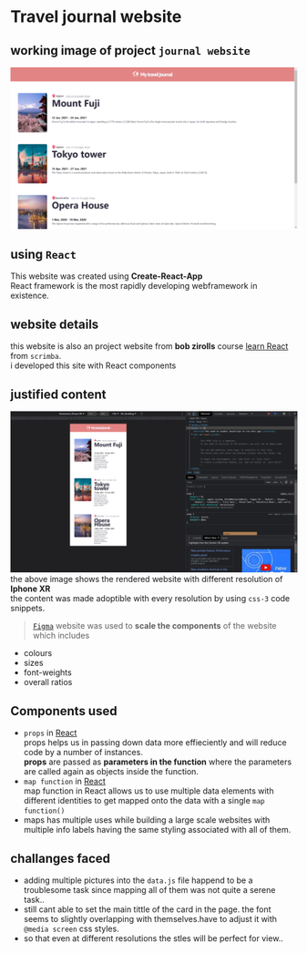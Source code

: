 # Travel journal website 
## working image of project `journal website`
![](public/images/main.png)
## using `React`
 This website was created using **Create-React-App**
<br/>React framework is the most rapidly developing
webframework in existence.
## website details
this website is also an project website from **bob zirolls** course [learn React](https://scrimba.com/learn/learnreact) from `scrimba`.<br/>
i developed this site with React components<br/>
## justified content
![](public/images/main2.png)
the above image shows the rendered website with different resolution of **Iphone XR**
<br/>
the content was made adoptible with every resolution by using `css-3` code snippets.
<br/>
> [`Figma`](https://www.figma.com/?fuid=) website was used to **scale the components** of the website which includes
- colours
- sizes
- font-weights
- overall ratios

## Components used
- `props` in [React](https://www.javatpoint.com/react-props#:~:text=React%20Props,-Props%20stand%20for&text=It%20is%20an%20object%20which,arguments%20passed%20in%20a%20function.)  <br/>
 props helps us in passing down data more effieciently and will reduce code by a number of instances.<br/>
 **props** are passed as **parameters in the function** where the parameters are called again as objects inside the function.    
 - `map function` in [React](https://www.pluralsight.com/guides/how-to-use-the-map()-function-to-export-javascript-in-react)<br/>
 map function in React allows us to use multiple data elements with different identities to get mapped onto the data with a single `map function()` 
 - maps has multiple uses while building a large scale websites with multiple info labels having the same styling associated with all of them.

 ## challanges faced
 - adding multiple pictures into the `data.js` file happend to be a troublesome task since mapping all of them was not quite a serene task..
 - still cant able to set the main tittle of the card in the page. the font seems to slightly overlapping with themselves.have to adjust it with `@media screen` css styles.
 - so that even at different resolutions the stles will be perfect for view..